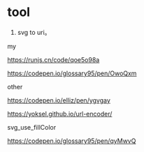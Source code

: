 # tool

1. svg to uri。

my

https://runjs.cn/code/qoe5o98a

https://codepen.io/glossary95/pen/OwoQxm

other

https://codepen.io/elliz/pen/ygvgay

https://yoksel.github.io/url-encoder/



svg_use_fillColor

https://codepen.io/glossary95/pen/qyMwvQ
